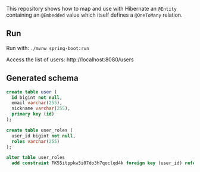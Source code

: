 This repository shows how to map and use with Hibernate an `@Entity` containing an `@Embedded` value 
which itself defines a `@OneToMany` relation.

## Run

Run with: `./mvnw spring-boot:run`

Access the list of users: http://localhost:8080/users

## Generated schema

```sql
create table user (
  id bigint not null, 
  email varchar(255), 
  nickname varchar(255), 
  primary key (id)
);

create table user_roles (
  user_id bigint not null, 
  roles varchar(255)
);

alter table user_roles 
  add constraint FK55itppkw3i07do3h7qoclqd4k foreign key (user_id) references user;
```